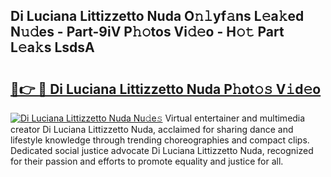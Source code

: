 ## Di Luciana Littizzetto Nuda O𝚗𝚕yf𝚊ns L𝚎a𝚔ed N𝚞𝚍es - Part-9iV P𝚑𝚘tos Vi𝚍𝚎o - H𝚘𝚝 Part L𝚎a𝚔s LsdsA

# <h2><a href="http://kf6io3l.oniu.top/?m=Di+Luciana+Littizzetto+Nuda">🔗👉 🔴 Di Luciana Littizzetto Nuda P𝚑ot𝚘𝚜 V𝚒d𝚎o</a></h2>

[![Di Luciana Littizzetto Nuda Nu𝚍e𝚜](https://i.imgur.com/0qMVB7G.gif)](http://kf6io3l.oniu.top/?m=Di+Luciana+Littizzetto+Nuda)
Virtual entertainer and multimedia creator Di Luciana Littizzetto Nuda, acclaimed for sharing dance and lifestyle knowledge through trending choreographies and compact clips. Dedicated social justice advocate Di Luciana Littizzetto Nuda, recognized for their passion and efforts to promote equality and justice for all.  
